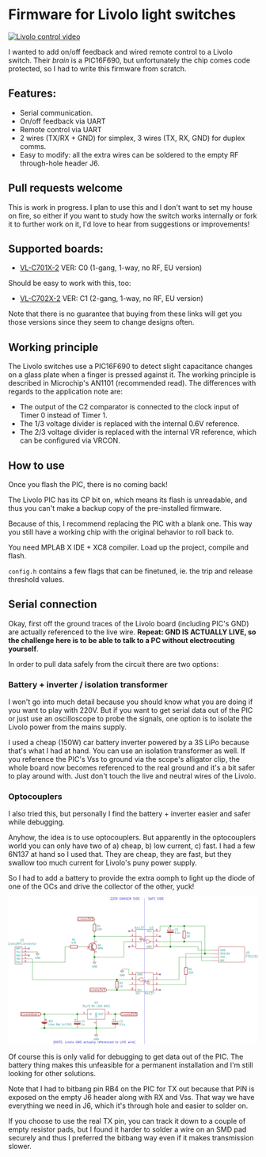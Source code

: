# Firmware for Livolo light switches

[![Livolo control video](http://img.youtube.com/vi/t0wluQbNzUw/0.jpg)](http://www.youtube.com/watch?v=t0wluQbNzUw)

I wanted to add on/off feedback and wired remote control to a Livolo switch. Their _brain_ is a PIC16F690, but unfortunately the chip comes code protected, so I had to write this firmware from scratch.

## Features:

 * Serial communication.
 * On/off feedback via UART
 * Remote control via UART
 * 2 wires (TX/RX + GND) for simplex, 3 wires (TX, RX, GND) for duplex comms.
 * Easy to modify: all the extra wires can be soldered to the empty RF through-hole header J6.

## Pull requests welcome 

This is work in progress. I plan to use this and I don't want to set my house on fire, so either if you want to study how the switch works internally or fork it to further work on it, I'd love to hear from suggestions or improvements!

## Supported boards:

 * [VL-C701X-2](https://www.aliexpress.com/item/Free-Shipping-Livolo-Luxury-White-Crystal-Glass-Switch-Panel-EU-Standard-VL-C701-11-110-250V/512886492.html) VER: C0 (1-gang, 1-way, no RF, EU version)

Should be easy to work with this, too:

 * [VL-C702X-2](https://www.aliexpress.com/item/Free-Shipping-White-Crystal-Glass-Switch-Panel-EU-Standard-VL-C702-11-Livolo-AC-110-250V/512770913.html) VER: C1 (2-gang, 1-way, no RF, EU version)

Note that there is no guarantee that buying from these links will get you those versions since they seem to change designs often.

## Working principle

The Livolo switches use a PIC16F690 to detect slight capacitance changes on a glass plate when a finger is pressed against it. The working principle is described in Microchip's AN1101 (recommended read). The differences with regards to the application note are:

 * The output of the C2 comparator is connected to the clock input of Timer 0 instead of Timer 1.
 * The 1/3 voltage divider is replaced with the internal 0.6V reference.
 * The 2/3 voltage divider is replaced with the internal VR reference, which can be configured via VRCON.

## How to use

Once you flash the PIC, there is no coming back!

The Livolo PIC has its CP bit on, which means its flash is unreadable, and thus you can't make a backup copy of the pre-installed firmware. 

Because of this, I recommend replacing the PIC with a blank one. This way you still have a working chip with the original behavior to roll back to.

You need MPLAB X IDE + XC8 compiler. Load up the project, compile and flash.

`config.h` contains a few flags that can be finetuned, ie. the trip and release threshold values.

## Serial connection

Okay, first off the ground traces of the Livolo board (including PIC's GND) are actually referenced to the live wire. **Repeat: GND IS ACTUALLY LIVE, so the challenge here is to be able to talk to a PC without electrocuting yourself**. 

In order to pull data safely from the circuit there are two options:

### Battery + inverter / isolation transformer

I won't go into much detail because you should know what you are doing if you want to play with 220V. But if you want to get serial data out of the PIC or just use an oscilloscope to probe the signals, one option is to isolate the Livolo power from the mains supply.

I used a cheap (150W) car battery inverter powered by a 3S LiPo because that's what I had at hand. You can use an isolation transformer as well. If you reference the PIC's Vss to ground via the scope's alligator clip, the whole board now becomes referenced to the real ground and it's a bit safer to play around with. Just don't touch the live and neutral wires of the Livolo.

### Optocouplers

I also tried this, but personally I find the battery + inverter easier and safer while debugging.

Anyhow, the idea is to use optocouplers. But apparently in the optocouplers world you can only have two of a) cheap, b) low current, c) fast. I had a few 6N137 at hand so I used that. They are cheap, they are fast, but they swallow too much current for Livolo's puny power supply.

So I had to add a battery to provide the extra oomph to light up the diode of one of the OCs and drive the collector of the other, yuck!

![schematic](img/livolo-serial.png)

Of course this is only valid for debugging to get data out of the PIC. The battery thing makes this unfeasible for a permanent installation and I'm still looking for other solutions.

Note that I had to bitbang pin RB4 on the PIC for TX out because that PIN is exposed on the empty J6 header along with RX and Vss. That way we have everything we need in J6, which it's through hole and easier to solder on.

If you choose to use the real TX pin, you can track it down to a couple of empty resistor pads, but I found it harder to solder a wire on an SMD pad securely and thus I preferred the bitbang way even if it makes transmission slower.